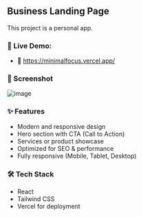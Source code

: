 ## Business Landing Page
This project is a personal app.

### 🚀 Live Demo:
- 🔗 https://minimalfocus.vercel.app/

### 📸 Screenshot
![image](https://github.com/user-attachments/assets/f803bbfa-21a2-462d-8323-5b9fb1f26acf)


### ✨ Features
- Modern and responsive design  
- Hero section with CTA (Call to Action)  
- Services or product showcase  
- Optimized for SEO & performance  
- Fully responsive (Mobile, Tablet, Desktop)

### 🛠️ Tech Stack
- React
- Tailwind CSS
- Vercel for deployment
